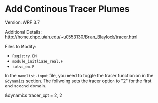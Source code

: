 # Add Continous Tracer Plumes
Version: WRF 3.7

Additional Details: http://home.chpc.utah.edu/~u0553130/Brian_Blaylock/tracer.html

Files to Modify:
- `Registry.EM`
- `module_initliaze_real.F`
- `solve_em.F`

In the `namelist.input` file, you need to toggle the tracer function on in the `&dynamics` section. The follwoing sets the tracer option to "2" for the first and second domain.

  &dynamics 
  tracer_opt = 2, 2
